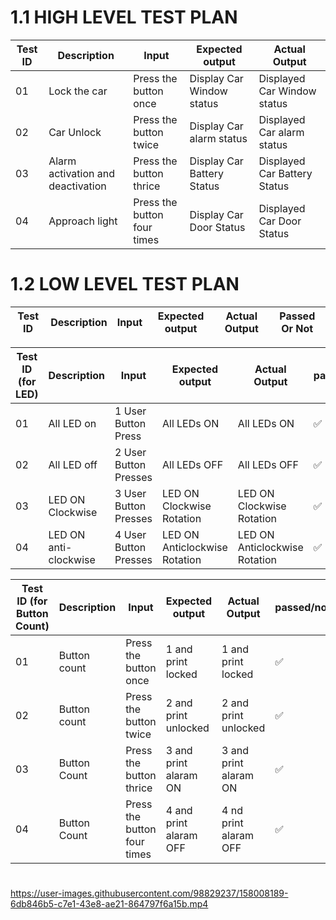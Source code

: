
# 1.1 HIGH LEVEL TEST PLAN

| Test ID | Description | Input | Expected output | Actual Output | 
| --- | --- | --- | --- | --- | 
| 01 | Lock the car | Press the button once | Display Car Window status | Displayed Car Window status  | 
| 02 | Car Unlock | Press the button twice |  Display Car alarm status  | Displayed Car alarm status  | 
| 03 | Alarm activation and deactivation | Press the button thrice | Display Car Battery Status | Displayed Car Battery Status | 
| 04 | Approach light | Press the button four times | Display Car Door Status | Displayed Car Door Status | 

# 1.2 LOW LEVEL TEST PLAN

| Test ID | Description | Input | Expected output | Actual Output | Passed Or Not |
| --- | --- | --- | --- | --- | --- |

| Test ID (for LED)| Description | Input | Expected output | Actual Output | passed/not |
| --- | --- | --- | --- | --- | --- |
| 01 | All LED on | 1 User Button Press | All LEDs ON |All LEDs ON | ✅ |
| 02 | All LED off| 2 User Button Presses | All LEDs OFF | All LEDs OFF | ✅ |
| 03 | LED ON Clockwise | 3 User Button Presses | LED ON Clockwise Rotation | LED ON Clockwise Rotation | ✅ | 
| 04 | LED ON anti-clockwise | 4 User Button Presses |LED ON Anticlockwise Rotation | LED ON Anticlockwise Rotation | ✅ |

| Test ID (for Button Count)| Description | Input | Expected output | Actual Output | passed/not |
| --- | --- | --- | --- | --- | --- |
| 01 | Button count | Press the button once | 1 and print locked| 1 and print locked| ✅ |
| 02 | Button count | Press the button twice | 2  and print unlocked| 2 and print unlocked| ✅ |
| 03 | Button Count | Press the button thrice | 3 and print alaram ON| 3 and print alaram ON| ✅ |
| 04 | Button Count | Press the button four times | 4 and print alaram OFF| 4 nd print alaram OFF| ✅ |
#
https://user-images.githubusercontent.com/98829237/158008189-6db846b5-c7e1-43e8-ae21-864797f6a15b.mp4
